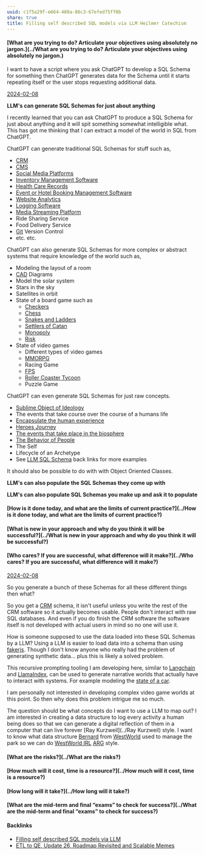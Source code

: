 ```yaml
---
uuid: c1f5a29f-e664-480a-86c3-67efed75ff0b
share: true
title: Filling self described SQL models via LLM Heilmer Catechism
---
```

#### [What are you trying to do? Articulate your objectives using absolutely no jargon.](../What are you trying to do? Articulate your objectives using absolutely no jargon.)

I want to have a script where you ask ChatGPT to develop a SQL Schema for something then ChatGPT generates data for the Schema until it starts repeating itself or the user stops requesting additional data.

[2024-02-08](../2024-02-08)

**LLM's can generate SQL Schemas for just about anything**

I recently learned that you can ask ChatGPT to produce a SQL Schema for just about anything and it will spit something somewhat intelligible what. This has got me thinking that I can extract a model of the world in SQL from ChatGPT. 

ChatGPT can generate traditional SQL Schemas for stuff such as,

* [CRM](../7d9fa0af-e0be-4674-8fc2-380b641f2564)
* [CMS](../66ce9697-462e-45a1-befe-5330a52d1145)
* [Social Media Platforms](../5e30f762-9b65-479a-9d72-e84a5d9e12da)
* [Inventory Management Software](../32aa3c5d-e978-4dad-9c30-93e9f70382d4)
* [Health Care Records](../35b24754-563e-46da-bb0f-fb0cd9ba3d92)
* [Event or Hotel Booking Management Software](../85469fed-d2e6-4cca-8e9d-680e29d353fb)
* [Website Analytics](../972caf8a-58c6-43b7-9652-9c6962628d48)
* [Logging Software](../5290adb2-42d8-4884-9094-e99d4ad46e77)
* [Media Streaming Platform](../d4c5cf77-f71e-4448-a116-308cac04c414)
* Ride Sharing Service
* Food Delivery Service
* [Git](../10bfb6e2-0087-495e-a93e-60861dd6de76) Version Control
* etc. etc.

ChatGPT can also generate SQL Schemas for more complex or abstract systems that require knowledge of the world such as,

* Modeling the layout of a room
* [CAD](../60455b18-2392-4c4a-bfd4-d9a649c0c88a) Diagrams
* Model the solar system
* Stars in the sky
* Satellites in orbit
* State of a board game such as
	* [Checkers](../f5d038d5-bf62-43c2-99cd-7580e61fea4d)
	* [Chess](../f6b49326-7271-4523-87eb-1efab2e66d82)
	* [Snakes and Ladders](../8fc4ab23-04bf-4338-8c53-001fe3a08e67)
	* [Settlers of Catan](../f0974830-b8af-40c9-88a5-883b610cefb3)
	* [Monopoly](../3675053a-e62c-4cc3-825d-c9a19db93c2e)
	* [Risk](../314ce565-3cda-42a0-8752-1323b1fe08c9)
* State of video games
	* Different types of video games
	* [MMORPG](../f6ce1c1e-3c75-4daf-aa6c-aa045355b2bf)
	* Racing Game
	* [FPS](../8046ded3-3d82-433a-be3d-650320ab3d3d)
	* [Roller Coaster Tycoon](../237ef0f2-1188-4eb0-823d-8c415a192950)
	* Puzzle Game

ChatGPT can even generate SQL Schemas for just raw concepts.

* [Sublime Object of Ideology](../b49f4bfd-26a2-4e0a-ac36-088313f49e1d)
* The events that take course over the course of a humans life
* [Encapsulate the human experience](../35b49943-7105-4331-b4bf-0ac2f23583af)
* [Heroes Journey](../e316a391-020a-49d1-99b4-49b6281bfea2)
* [The events that take place in the biosphere](../75eb3db1-0ae5-40e3-80fb-1c2d587ea5c0)
* [The Behavior of People](../2d22a0d4-3d8f-45e9-adff-52fe32f7ee2b)
* The Self
* Lifecycle of an Archetype
* See [LLM SQL Schema](../bbe5a0dd-bf4a-47e0-8a69-2c03bb31387c) back links for more examples

It should also be possible to do with with Object Oriented Classes.

**LLM's can also populate the SQL Schemas they come up with**


**LLM's can also populate SQL Schemas you make up and ask it to populate**

#### [How is it done today, and what are the limits of current practice?](../How is it done today, and what are the limits of current practice?)
#### [What is new in your approach and why do you think it will be successful?](../What is new in your approach and why do you think it will be successful?)
#### [Who cares? If you are successful, what difference will it make?](../Who cares? If you are successful, what difference will it make?)

[2024-02-08](../2024-02-08)

So you generate a bunch of these Schemas for all these different things then what?

So you get a [CRM](../7d9fa0af-e0be-4674-8fc2-380b641f2564) schema, it isn't useful unless you write the rest of the CRM software so it actually becomes usable. People don't interact with raw SQL databases. And even if you do finish the CRM software the software itself is not developed with actual users in mind so no one will use it.

How is someone supposed to use the data loaded into these SQL Schemas by a LLM? Using a LLM is easier to load data into a schema than using [fakerjs](../ad41f4fc-fed4-41de-9963-7b0f6db567ff). Though I don't know anyone who really had the problem of generating synthetic data... plus this is likely a solved problem.

This recursive prompting tooling I am developing here, similar to [Langchain](../b59efdb4-f9de-4ece-8d57-26b06b7c7dfc) and [LlamaIndex](../aa928bfc-8bca-4c01-a1d1-1dc47ebae83d), can be used to generate narrative worlds that actually have to interact with systems. For example modeling the [state of a car](https://chat.openai.com/share/3f60a090-daed-4a5e-804e-fd44604e4e74). 

I am personally not interested in developing complex video game worlds at this point. So then why does this problem intrigue me so much.

The question should be what concepts do I want to use a LLM to map out? I am interested in creating a data structure to log every activity a human being does so that we can generate a digital reflection of them in a computer that can live forever [Ray Kurzweil](../Ray Kurzweil) style. I want to know what data structure [Bernard](../Bernard) from [WestWorld](../03515a8a-a40a-48fd-9304-1565acfd1ce2) used to manage the park so we can do [WestWorld IRL](../6278d290-44a8-4500-a98f-1c30170167d9) [ARG](../db3d13d9-f535-40ff-8ef6-81073f112426) style.

#### [What are the risks?](../What are the risks?)
#### [How much will it cost, time is a resource?](../How much will it cost, time is a resource?)
#### [How long will it take?](../How long will it take?)
#### [What are the mid-term and final “exams” to check for success?](../What are the mid-term and final “exams” to check for success?)

#### Backlinks

* [Filling self described SQL models via LLM](/e4fc5bd8-2c30-4f24-81e7-53fd8c6ef977)
* [ETL to QE, Update 26, Roadmap Revisited and Scalable Memes](/a6694d76-0b96-4dd7-8f4a-8d213fef86f0)
